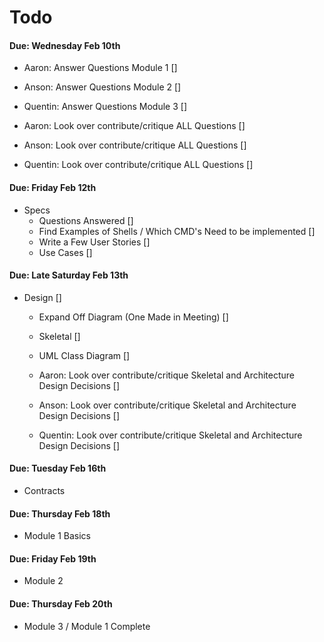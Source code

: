 # Todo

#### Due: Wednesday Feb 10th 

  * Aaron: Answer Questions Module 1 []
  * Anson: Answer Questions Module 2 []
  * Quentin: Answer Questions Module 3 []

  * Aaron: Look over contribute/critique ALL Questions []
  * Anson: Look over contribute/critique ALL Questions []
  * Quentin: Look over contribute/critique ALL Questions []

#### Due: Friday Feb 12th
  * Specs
    * Questions Answered []
    * Find Examples of Shells / Which CMD's Need to be implemented []
    * Write a Few User Stories []
    * Use Cases []

#### Due: Late Saturday Feb 13th 
  * Design []
    * Expand Off Diagram (One Made in Meeting) []
    * Skeletal []
    * UML Class Diagram []

    * Aaron: Look over contribute/critique Skeletal and Architecture Design Decisions []
    * Anson: Look over contribute/critique Skeletal and Architecture Design Decisions []
    * Quentin: Look over contribute/critique Skeletal and Architecture Design Decisions []

#### Due: Tuesday Feb 16th
  * Contracts

#### Due: Thursday Feb 18th
  * Module 1 Basics

#### Due: Friday Feb 19th
  * Module 2

#### Due: Thursday Feb 20th
  * Module 3 / Module 1 Complete

